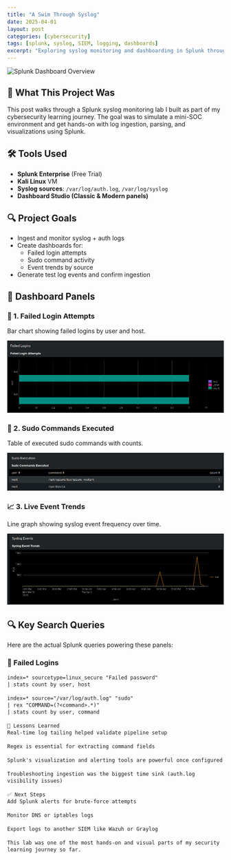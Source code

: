 ```yaml
---
title: "A Swim Through Syslog"
date: 2025-04-01
layout: post
categories: [cybersecurity]
tags: [splunk, syslog, SIEM, logging, dashboards]
excerpt: "Exploring syslog monitoring and dashboarding in Splunk through a practical security lab."
---
```


![Splunk Dashboard Overview](/assets/images/syslog-lab/dashboard-overview.png)

## 🧠 What This Project Was

This post walks through a Splunk syslog monitoring lab I built as part of my cybersecurity learning journey. The goal was to simulate a mini-SOC environment and get hands-on with log ingestion, parsing, and visualizations using Splunk.

## 🛠️ Tools Used

- **Splunk Enterprise** (Free Trial)
- **Kali Linux** VM
- **Syslog sources**: `/var/log/auth.log`, `/var/log/syslog`
- **Dashboard Studio (Classic & Modern panels)**

## 🔍 Project Goals

- Ingest and monitor syslog + auth logs
- Create dashboards for:
  - Failed login attempts
  - Sudo command activity
  - Event trends by source
- Generate test log events and confirm ingestion

## 📸 Dashboard Panels

### 🔑 1. Failed Login Attempts

Bar chart showing failed logins by user and host.

![Failed Login Attempts](/assets/images/syslog-lab/failed-login-atempts-dashboard.png)

### 🧾 2. Sudo Commands Executed

Table of executed sudo commands with counts.

![Sudo Commands](/assets/images/syslog-lab/Sudo-Commands-Dashboard.png)

### 📈 3. Live Event Trends

Line graph showing syslog event frequency over time.

![Event Trends](/assets/images/syslog-lab/syslog-events-dashboard.png)

## 🔍 Key Search Queries

Here are the actual Splunk queries powering these panels:

### 🔐 Failed Logins

```spl
index=* sourcetype=linux_secure "Failed password"
| stats count by user, host

index=* source="/var/log/auth.log" "sudo"
| rex "COMMAND=(?<command>.*)"
| stats count by user, command

🧠 Lessons Learned
Real-time log tailing helped validate pipeline setup

Regex is essential for extracting command fields

Splunk's visualization and alerting tools are powerful once configured

Troubleshooting ingestion was the biggest time sink (auth.log visibility issues)

✅ Next Steps
Add Splunk alerts for brute-force attempts

Monitor DNS or iptables logs

Export logs to another SIEM like Wazuh or Graylog

This lab was one of the most hands-on and visual parts of my security learning journey so far. 